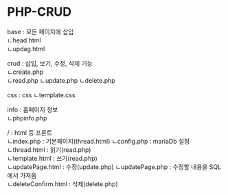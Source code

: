 # PHP-CRUD

base : 모든 페이지에 삽입    
ㄴhead.html  
ㄴupdag.html  

crud : 삽입, 보기, 수정, 삭제 기능  
ㄴcreate.php  
ㄴread.php
ㄴupdate.php
ㄴdelete.php

css : css
ㄴtemplate.css  

info : 홈페이지 정보  
ㄴphpinfo.php  

/ : html 등 프론트  
ㄴindex.php : 기본페이지(thread.html) 
ㄴconfig.php : mariaDb 설정  
ㄴthread.html : 읽기(read.php)  
ㄴtemplate.html : 쓰기(read.php)  
ㄴupdatePage.html : 수정(update.php)
ㄴupdatePage.php  : 수정할 내용을 SQL에서 가져옴  
ㄴdeleteConfirm.html : 삭제(delete.php)  
